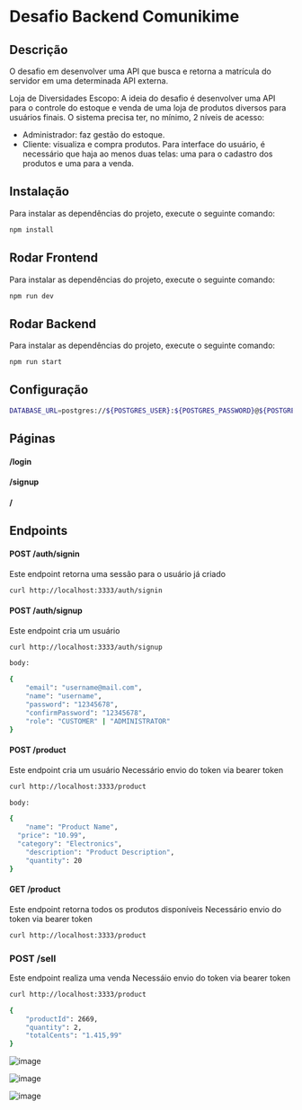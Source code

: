 # Desafio Backend Comunikime

## Descrição

O desafio em desenvolver uma API que busca e retorna a matrícula do servidor em uma determinada API externa.

Loja de Diversidades Escopo: A ideia do desafio é desenvolver uma API para o controle do estoque e venda de uma loja de produtos diversos para usuários finais.
O sistema precisa ter, no mínimo, 2 níveis de acesso:
- Administrador: faz gestão do estoque.
- Cliente: visualiza e compra produtos.
Para interface do usuário, é necessário que haja ao menos duas telas: uma para o cadastro dos produtos e uma para a venda.

## Instalação

Para instalar as dependências do projeto, execute o seguinte comando:

```bash
npm install
```

## Rodar Frontend

Para instalar as dependências do projeto, execute o seguinte comando:

```bash
npm run dev
```

## Rodar Backend

Para instalar as dependências do projeto, execute o seguinte comando:

```bash
npm run start
```

## Configuração

```bash
DATABASE_URL=postgres://${POSTGRES_USER}:${POSTGRES_PASSWORD}@${POSTGRES_HOST}:${POSTGRES_PORT}/${POSTGRES_DB}
```

## Páginas

#### /login
#### /signup
#### /

## Endpoints

#### POST /auth/signin

Este endpoint retorna uma sessão para o usuário já criado

```bash
curl http://localhost:3333/auth/signin
```

#### POST /auth/signup

Este endpoint cria um usuário

```bash
curl http://localhost:3333/auth/signup

body:

{
	"email": "username@mail.com",
	"name": "username",
	"password": "12345678",
	"confirmPassword": "12345678",
	"role": "CUSTOMER" | "ADMINISTRATOR"
}
```


#### POST /product

Este endpoint cria um usuário
Necessário envio do token via bearer token

```bash
curl http://localhost:3333/product

body:

{
	"name": "Product Name",
  "price": "10.99",
  "category": "Electronics",
	"description": "Product Description",
	"quantity": 20
}
```


#### GET /product

Este endpoint retorna todos os produtos disponíveis
Necessário envio do token via bearer token

```bash
curl http://localhost:3333/product
```

### POST /sell

Este endpoint realiza uma venda
Necessáio envio do token via bearer token


```bash
curl http://localhost:3333/product

{
	"productId": 2669,
	"quantity": 2,
	"totalCents": "1.415,99"
}
```


![image](https://github.com/hirtonsantos/comunikime-challenge/assets/88356798/5fd40eab-fd0f-48ec-83ae-eef283606f05)

![image](https://github.com/hirtonsantos/comunikime-challenge/assets/88356798/a0ca5512-ae8d-4b1a-a2ef-e27b35fb100b)

![image](https://github.com/hirtonsantos/comunikime-challenge/assets/88356798/80995395-2f51-4b49-a8b7-bdb5a445db67)
